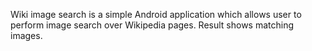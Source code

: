 Wiki image search is a simple Android application which allows user to perform image search over Wikipedia pages. Result shows matching images.

